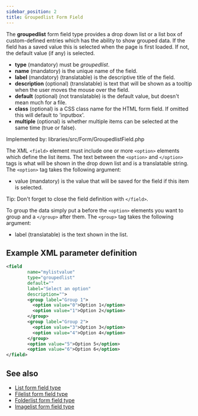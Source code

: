 ```yaml
---
sidebar_position: 2
title: Groupedlist Form Field
---
```



The **groupedlist** form field type provides a drop down list or a list box of custom-defined entries which has the ability to show grouped data. If the field has a saved value this is selected when the page is first loaded. If not, the default value (if any) is selected.

- **type** (mandatory) must be *groupedlist*.
- **name** (mandatory) is the unique name of the field.
- **label** (mandatory) (translatable) is the descriptive title of the
  field.
- **description** (optional) (translatable) is text that will be shown
  as a tooltip when the user moves the mouse over the field.
- **default** (optional) (not translatable) is the default value, but doesn't mean much for a file.
- **class** (optional) is a CSS class name for the HTML form field. If omitted this will default to 'inputbox'.
- **multiple** (optional) is whether multiple items can be selected at the same time (true or false).

Implemented by: libraries/src/Form/GroupedlistField.php

The XML `<field>` element must include one or more `<option>` elements which define the list items. The text between the `<option>` and `</option>` tags is what will be shown in the drop down list and is a translatable string. The `<option>` tag takes the following argument:

* value (mandatory) is the value that will be saved for the field if this item is selected.

Tip: Don't forget to close the field definition with `</field>`.

To group the data simply put a <group> before the `<option>` elements you want to group and a `</group>` after them.
The `<group>` tag takes the following argument:

* label (translatable) is the text shown in the list.

## Example XML parameter definition

```xml
<field
        name="mylistvalue" 
        type="groupedlist" 
        default="" 
        label="Select an option" 
        description="">
        <group label="Group 1">
          <option value="0">Option 1</option>
          <option value="1">Option 2</option>
        </group>
        <group label="Group 2">
          <option value="3">Option 3</option>
          <option value="4">Option 4</option>
        </group>
        <option value="5">Option 5</option>
        <option value="6">Option 6</option>
</field>
```

## See also

* [List form field type](./list.md)
* [Filelist form field type](./filelist.md)
* [Folderlist form field type](./folderlist.md)
* [Imagelist form field type](./imagelist.md)